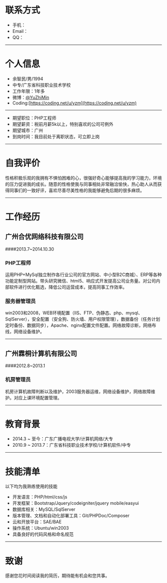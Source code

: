 # 联系方式

- 手机：
- Email：
- QQ：

---

# 个人信息

 - 余智民/男/1994 
 - 中专/广东省科技职业技术学校
 - 工作年限：1年多
 - 微博：[@YuZhiMin](http://weibo.com/lhkb)
 - Coding:[https://coding.net/u/yzm](https://coding.net/u/yzm)

---

 - 期望职位：PHP工程师
 - 期望薪资：税前月薪5k以上，特别喜欢的公司可例外
 - 期望城市：广州
 - 到岗时间：我目前处于离职状态，可立即上岗

---

# 自我评价
性格积极乐观的我拥有不惧怕困难的心，很强好奇心能够提高我的学习能力，环境的压力促进我的成长。随意的性格使我与同事相处非常融洽愉快，热心助人从而获得同事们的一致好评，喜欢尽善尽美性格的我能够避免后期的很多麻烦。

---

# 工作经历

## 广州合优网络科技有限公司
####2013.7~2014.10.30

### PHP工程师
运用PHP+MySql独立制作各行业公司的官方网站、中小型B2C商城）、ERP等各种功能定制型网站。带头研究微信、html5、响应式开发提高公司业务量。对公司内部软件进行优化甄选，降低公司运营成本，提高同事工作效率。

### 服务器管理员
win2003和2008，WEB环境配置（IIS、FTP、伪静态、php、mysql、SqlServer），安全配置（安全狗、防火墙、用户权限管理），数据备份（任务计划定时备份、数据同步），Apache、nginx配置文件配置。网络故障诊断，网络布线，网络设备维护。

---

## 广州霖桐计算机有限公司
####2012.8~2013.1

### 机房管理员 
机房计算机故障判断以及维护，2003服务器运维，网络设备维护，网络故障维护。对应上课环境配置管理。

---

# 教育背景

- 2014.3 ~ 至今：广东广播电视大学/计算机网络/大专
- 2010.9 ~ 2013.7：广东省科技职业技术学校/计算机软件/中专

---

# 技能清单

以下均为我熟练使用的技能

- 开发语言：PHP/html/css/js
- 开发框架：Bootstrap/Jquery/codeigniter/jquery mobile/easyui
- 数据库相关：MySQL/SqlServer
- 版本管理、文档和自动化部署工具：Git/PHPDoc/Composer
- 云和开放平台：SAE/BAE
- 操作系统：Ubuntu/win2003
- 具备良好的代码风格和命名规范

---

# 致谢
感谢您花时间阅读我的简历，期待能有机会和您共事。
